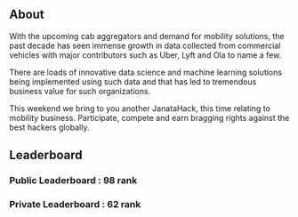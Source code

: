 ## About
With the upcoming cab aggregators and demand for mobility solutions, the past decade has seen immense growth in data collected from commercial vehicles with major contributors such as Uber, Lyft and Ola to name a few. 

There are loads of innovative data science and machine learning solutions being implemented using such data and that has led to tremendous business value for such organizations. 

This weekend we bring to you another JanataHack, this time relating to mobility business. Participate, compete and earn bragging rights against the best hackers globally.

## Leaderboard
### Public Leaderboard : 98 rank
### Private Leaderboard : 62 rank
